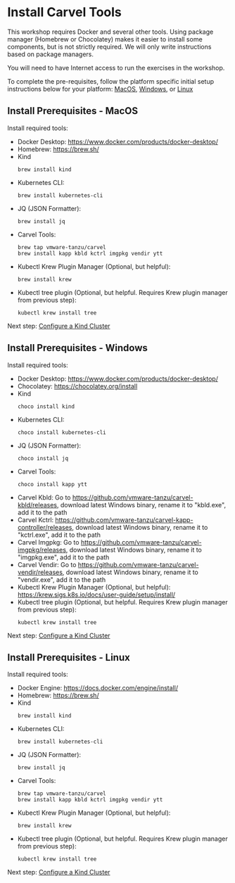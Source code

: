 # Install Carvel Tools

This workshop requires Docker and several other tools. Using package manager (Homebrew or Chocolatey) makes it
easier to install some components, but is not strictly required. We will only write instructions based on
package managers.

You will need to have Internet access to run the exercises in the workshop.

To complete the pre-requisites, follow the platform specific initial setup instructions below for your platform:
   [MacOS](#install-prerequisites---macos), [Windows](#install-prerequisites---windows), or [Linux](#install-prerequisites---linux)

## Install Prerequisites - MacOS

Install required tools:

- Docker Desktop: https://www.docker.com/products/docker-desktop/
- Homebrew: https://brew.sh/
- Kind
   ```shell
   brew install kind
   ```
- Kubernetes CLI:
   ```shell
   brew install kubernetes-cli
   ```
- JQ (JSON Formatter):
   ```shell
   brew install jq
   ```
- Carvel Tools:
   ```shell
   brew tap vmware-tanzu/carvel
   brew install kapp kbld kctrl imgpkg vendir ytt
   ```
- Kubectl Krew Plugin Manager (Optional, but helpful):
   ```shell
   brew install krew
   ```
- Kubectl tree plugin (Optional, but helpful. Requires Krew plugin manager from previous step):
   ```shell
   kubectl krew install tree
   ```

Next step: [Configure a Kind Cluster](KindClusterConfiguration.md)

## Install Prerequisites - Windows

Install required tools:

- Docker Desktop: https://www.docker.com/products/docker-desktop/
- Chocolatey: https://chocolatey.org/install
- Kind
   ```shell
   choco install kind
   ```
- Kubernetes CLI:
   ```shell
   choco install kubernetes-cli
   ```
- JQ (JSON Formatter):
   ```shell
   choco install jq
   ```
- Carvel Tools:
   ```shell
   choco install kapp ytt
   ```
- Carvel Kbld: Go to https://github.com/vmware-tanzu/carvel-kbld/releases, download latest Windows binary, rename it to "kbld.exe", add it to the path
- Carvel Kctrl: https://github.com/vmware-tanzu/carvel-kapp-controller/releases, download latest Windows binary, rename it to "kctrl.exe", add it to the path
- Carvel Imgpkg: Go to https://github.com/vmware-tanzu/carvel-imgpkg/releases, download latest Windows binary, rename it to "imgpkg.exe", add it to the path
- Carvel Vendir: Go to https://github.com/vmware-tanzu/carvel-vendir/releases, download latest Windows binary, rename it to "vendir.exe", add it to the path
- Kubectl Krew Plugin Manager (Optional, but helpful): https://krew.sigs.k8s.io/docs/user-guide/setup/install/
- Kubectl tree plugin (Optional, but helpful. Requires Krew plugin manager from previous step):
   ```shell
   kubectl krew install tree
   ```

Next step: [Configure a Kind Cluster](KindClusterConfiguration.md)

## Install Prerequisites - Linux

Install required tools:

- Docker Engine: https://docs.docker.com/engine/install/
- Homebrew: https://brew.sh/
- Kind
   ```shell
   brew install kind
   ```
- Kubernetes CLI:
   ```shell
   brew install kubernetes-cli
   ```
- JQ (JSON Formatter):
   ```shell
   brew install jq
   ```
- Carvel Tools:
   ```shell
   brew tap vmware-tanzu/carvel
   brew install kapp kbld kctrl imgpkg vendir ytt
   ```
- Kubectl Krew Plugin Manager (Optional, but helpful):
   ```shell
   brew install krew
   ```
- Kubectl tree plugin (Optional, but helpful. Requires Krew plugin manager from previous step):
   ```shell
   kubectl krew install tree
   ```

Next step: [Configure a Kind Cluster](KindClusterConfiguration.md)
